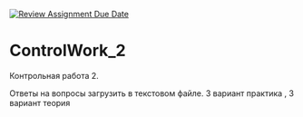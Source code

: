 [![Review Assignment Due Date](https://classroom.github.com/assets/deadline-readme-button-24ddc0f5d75046c5622901739e7c5dd533143b0c8e959d652212380cedb1ea36.svg)](https://classroom.github.com/a/vh2RdsY6)
# ControlWork_2
Контрольная работа 2.

Ответы на вопросы загрузить в текстовом файле.
3 вариант практика , 3 вариант теория
